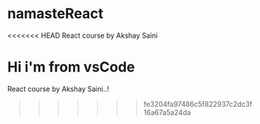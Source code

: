 # namasteReact
<<<<<<< HEAD
React course by Akshay Saini

Hi i'm from vsCode
=======
React course by Akshay Saini..!
>>>>>>> fe3204fa97486c5f822937c2dc3f16a67a5a24da
